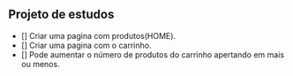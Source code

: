 ## Projeto de estudos

- [] Criar uma pagina com produtos(HOME).
- [] Criar uma pagina com o carrinho.
- [] Pode aumentar o número de produtos do carrinho apertando em mais ou menos.